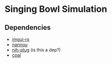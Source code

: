 # Singing Bowl Simulation

## Dependencies

- [imgui-rs](https://github.com/imgui-rs/imgui-rs)
- [nannou](https://github.com/nannou-org/nannou)
- [nih-plug](https://github.com/robbert-vdh/nih-plug) (is this a dep?)
- [cpal](https://github.com/RustAudio/cpal)